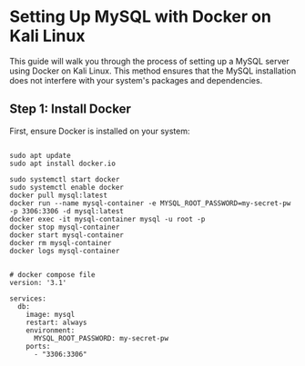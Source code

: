 # Setting Up MySQL with Docker on Kali Linux

This guide will walk you through the process of setting up a MySQL server using Docker on Kali Linux. This method ensures that the MySQL installation does not interfere with your system's packages and dependencies.

## Step 1: Install Docker

First, ensure Docker is installed on your system:

```

sudo apt update
sudo apt install docker.io

```
```
sudo systemctl start docker
sudo systemctl enable docker
docker pull mysql:latest
docker run --name mysql-container -e MYSQL_ROOT_PASSWORD=my-secret-pw -p 3306:3306 -d mysql:latest
docker exec -it mysql-container mysql -u root -p
docker stop mysql-container
docker start mysql-container
docker rm mysql-container
docker logs mysql-container


# docker compose file
version: '3.1'

services:
  db:
    image: mysql
    restart: always
    environment:
      MYSQL_ROOT_PASSWORD: my-secret-pw
    ports:
      - "3306:3306"

```
